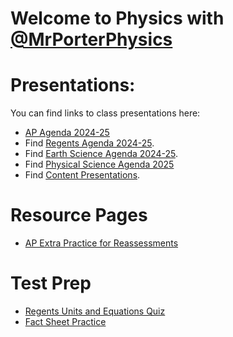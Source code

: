 # Welcome to Physics with [@MrPorterPhysics](https://twitter.com/MrPorterPhysics)

# Presentations:

You can find links to class presentations here:
  - [AP Agenda 2024-25](/Daily%20Plan/20252026/Daily%20Slides/APAgendas202526.html)
  - Find [Regents Agenda 2024-25](/Daily%20Plan/20252026/Daily%20Slides/RPAgendas202526.html).
  - Find [Earth Science Agenda 2024-25](/Daily%20Plan/20252026/Daily%20Slides/EarthSci2024526.html).
  - Find [Physical Science Agenda 2025](/mrporterphysics.github.io/Daily%20Plan/20252026/Daily%20Slides/physicalScience2026.html)
  - Find [Content Presentations](presindex).

# Resource Pages
  - [AP Extra Practice for Reassessments](\AP%20Resource%20Pages\apSBGPractice)

# Test Prep
  - [Regents Units and Equations Quiz](/mrporterphysics.github.io/regentsTestPrep/unitstestprepquiz.html)
  - [Fact Sheet Practice](/mrporterphysics.github.io/ap-physics-quiz/index.html)